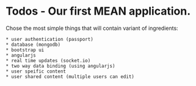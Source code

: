 # Todos - Our first MEAN application.

Chose the most simple things that will contain variant of ingredients:

	* user authentication (passport)
	* database (mongodb)
	* bootstrap ui
	* angularjs
	* real time updates (socket.io)
	* two way data binding (using angularjs)
	* user speific content
	* user shared content (multiple users can edit)